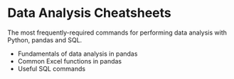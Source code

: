 # Data Analysis Cheatsheets

The most frequently-required commands for performing data analysis with Python, pandas and SQL.

- Fundamentals of data analysis in pandas
- Common Excel functions in pandas
- Useful SQL commands
